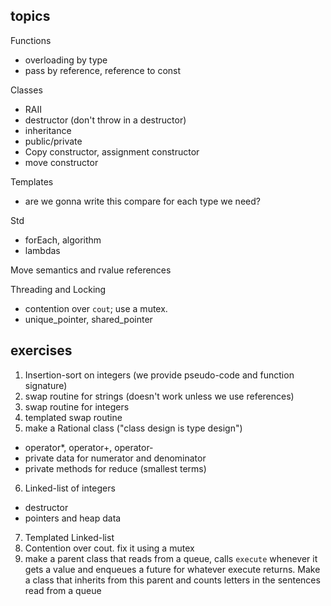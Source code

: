 ## topics

Functions
- overloading by type
- pass by reference, reference to const

Classes
- RAII
- destructor (don't throw in a destructor)
- inheritance
- public/private
- Copy constructor, assignment constructor
- move constructor

Templates
- are we gonna write this compare for each type we need?

Std
- forEach, algorithm
- lambdas

Move semantics and rvalue references

Threading and Locking
 - contention over `cout`; use a mutex.
 - unique_pointer, shared_pointer


## exercises

1. Insertion-sort on integers (we provide pseudo-code and function signature)
2. swap routine for strings (doesn't work unless we use references)
3. swap routine for integers
4. templated swap routine
5. make a Rational class ("class design is type design")
  - operator*, operator+, operator-
  - private data for numerator and denominator
  - private methods for reduce (smallest terms)
6. Linked-list of integers
  - destructor
  - pointers and heap data
7. Templated Linked-list
8. Contention over cout. fix it using a mutex
9. make a parent class that reads from a queue, calls `execute` whenever
  it gets a value and enqueues a future for whatever execute returns.
  Make a class that inherits from this parent and counts letters in the sentences read from a queue
